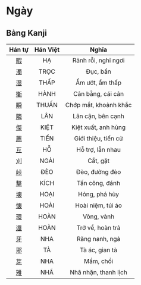 <link href="styles.css" rel="stylesheet">

# Ngày

## Bảng Kanji

| Hán tự | Hán Việt | Nghĩa |
| :---: | :---: | :---: |
| [<span class="stroke-order">暇</span>](https://www.tiengnhatdongian.com/kanji/giai-nghia-kanji-%E6%9A%87) | HẠ | Rảnh rỗi, nghỉ ngơi |
| [<span class="stroke-order">濁</span>](https://www.tiengnhatdongian.com/kanji/giai-nghia-kanji-%E6%BF%81) | TRỌC | Đục, bẩn |
| [<span class="stroke-order">湿</span>](https://www.tiengnhatdongian.com/kanji/giai-nghia-kanji-%E6%B9%BF) | THẤP | Ẩm ướt, ẩm thấp |
| [<span class="stroke-order">衡</span>](https://www.tiengnhatdongian.com/kanji/giai-nghia-kanji-%E8%A1%A1) | HÀNH | Cân bằng, cái cân |
| [<span class="stroke-order">瞬</span>](https://www.tiengnhatdongian.com/kanji/giai-nghia-kanji-%E7%9E%AC) | THUẤN | Chớp mắt, khoảnh khắc |
| [<span class="stroke-order">隣</span>](https://www.tiengnhatdongian.com/kanji/giai-nghia-kanji-%E9%9A%A3) | LÂN | Lân cận, bên cạnh |
| [<span class="stroke-order">傑</span>](https://www.tiengnhatdongian.com/kanji/giai-nghia-kanji-%E5%82%91) | KIỆT | Kiệt xuất, anh hùng |
| [<span class="stroke-order">薦</span>](https://www.tiengnhatdongian.com/kanji/giai-nghia-kanji-%E8%96%A6) | TIẾN | Giới thiệu, tiến cử |
| [<span class="stroke-order">互</span>](https://www.tiengnhatdongian.com/kanji/giai-nghia-kanji-%E4%BA%92) | HỖ | Hỗ trợ, lẫn nhau |
| [<span class="stroke-order">刈</span>](https://www.tiengnhatdongian.com/kanji/giai-nghia-kanji-%E5%88%88) | NGẢI | Cắt, gặt |
| [<span class="stroke-order">峠</span>](https://www.tiengnhatdongian.com/kanji/giai-nghia-kanji-%E5%B3%A0) | ĐÈO | Đèo, đường đèo |
| [<span class="stroke-order">撃</span>](https://www.tiengnhatdongian.com/kanji/giai-nghia-kanji-%E6%92%83) | KÍCH | Tấn công, đánh |
| [<span class="stroke-order">壊</span>](https://www.tiengnhatdongian.com/kanji/giai-nghia-kanji-%E5%A3%8A) | HOẠI | Hỏng, phá hủy |
| [<span class="stroke-order">懐</span>](https://www.tiengnhatdongian.com/kanji/giai-nghia-kanji-%E6%87%90) | HOÀI | Hoài niệm, túi áo |
| [<span class="stroke-order">環</span>](https://www.tiengnhatdongian.com/kanji/giai-nghia-kanji-%E7%92%B0) | HOÀN | Vòng, vành |
| [<span class="stroke-order">還</span>](https://www.tiengnhatdongian.com/kanji/giai-nghia-kanji-%E9%82%84) | HOÀN | Trở về, hoàn trả |
| [<span class="stroke-order">牙</span>](https://www.tiengnhatdongian.com/kanji/giai-nghia-kanji-%E7%89%99) | NHA | Răng nanh, ngà |
| [<span class="stroke-order">邪</span>](https://www.tiengnhatdongian.com/kanji/giai-nghia-kanji-%E9%82%AA) | TÀ | Tà ác, gian tà |
| [<span class="stroke-order">芽</span>](https://www.tiengnhatdongian.com/kanji/giai-nghia-kanji-%E8%8A%BD) | NHA | Mầm, chồi |
| [<span class="stroke-order">雅</span>](https://www.tiengnhatdongian.com/kanji/giai-nghia-kanji-%E9%9B%85) | NHÃ | Nhã nhặn, thanh lịch |

